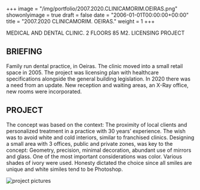 +++
image = "/img/portfolio/2007.2020.CLINICAMORIM.OEIRAS.png"
showonlyimage = true
draft = false
date = "2006-01-01T00:00:00+00:00"
title = "2007.2020 CLINICAMORIM. OEIRAS."
weight = 1
+++

MEDICAL AND DENTAL CLINIC. 2 FLOORS 85 M2. LICENSING PROJECT

<!--more-->

## BRIEFING
Family run dental practice, in Oeiras. The clinic moved into a small retail space in 2005.
The project was licensing plan with healthcare specifications alongside the general building legislation. 
In 2020 there was a need from an update. New reception and waiting areas, an X-Ray office, new rooms were incorporated.

## PROJECT
The concept was based on the context: The proximity of local clients and personalized treatment in a practice with 30 years’ experience. The wish was to avoid white and cold interiors, similar to franchised clinics. 
Designing a small area with 3 offices, public and private zones, was key to the concept: Geometry, precision, minimal decoration, abundant use of mirrors and glass. 
One of the most important considerations was color. Various shades of ivory were used. Honesty dictated the choice since all smiles are unique and white similes tend to be Photoshop.

![project pictures][1]

[1]: /img/portfolio/2007.2020.CLINICAMORIM.OEIRAS.composition.png
